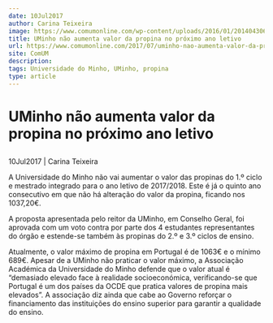 ```yaml
---
date: 10Jul2017
author: Carina Teixeira
image: https://www.comumonline.com/wp-content/uploads/2016/01/20140430630773153750-1500x994.jpg
title: UMinho não aumenta valor da propina no próximo ano letivo
url: https://www.comumonline.com/2017/07/uminho-nao-aumenta-valor-da-propina-no-proximo-ano-letivo/
site: ComUM
description: 
tags: Universidade do Minho, UMinho, propina
type: article
---
```



# UMinho não aumenta valor da propina no próximo ano letivo

## 

10Jul2017 | Carina Teixeira

A Universidade do Minho não vai aumentar o valor das propinas do 1.º ciclo e mestrado integrado para o ano letivo de 2017/2018. Este é já o quinto ano consecutivo em que não há alteração do valor da propina, ficando nos 1037,20€.

A proposta apresentada pelo reitor da UMinho, em Conselho Geral, foi aprovada com um voto contra por parte dos 4 estudantes representantes do órgão e estende-se também às propinas do 2.º e 3.º ciclos de ensino.

Atualmente, o valor máximo de propina em Portugal é de 1063€ e o mínimo 689€. Apesar de a UMinho não praticar o valor máximo, a Associação Académica da Universidade do Minho defende que o valor atual é “demasiado elevado face à realidade socioeconómica, verificando-se que Portugal é um dos países da OCDE que pratica valores de propina mais elevados”. A associação diz ainda que cabe ao Governo reforçar o financiamento das instituições do ensino superior para garantir a qualidade do ensino.

